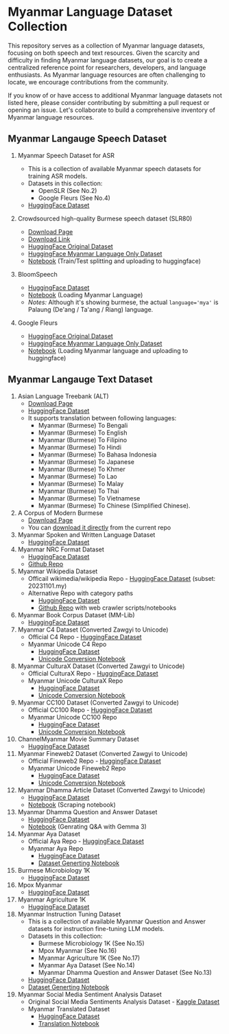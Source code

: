 # Myanmar Language Dataset Collection
This repository serves as a collection of Myanmar language datasets, focusing on both speech and text resources. Given 
the scarcity and difficulty in finding Myanmar language datasets, our goal is to create a centralized reference point for 
researchers, developers, and language enthusiasts. As Myanmar language resources are often challenging to locate, we 
encourage contributions from the community. 

If you know of or have access to additional Myanmar language datasets not 
listed here, please consider contributing by submitting a pull request or opening an issue. Let's collaborate to build 
a comprehensive inventory of Myanmar language resources.

## Myanmar Langauge Speech Dataset

1. Myanmar Speech Dataset for ASR
   - This is a collection of available Myanmar speech datasets for training ASR models.
   - Datasets in this collection:
     - OpenSLR (See No.2)
     - Google Fleurs (See No.4)
   - [HuggingFace Dataset](https://huggingface.co/datasets/chuuhtetnaing/myanmar-speech-dataset-for-asr)

2. Crowdsourced high-quality Burmese speech dataset (SLR80)
   - [Download Page](https://www.openslr.org/80/)
   - [Download Link](https://www.openslr.org/resources/80/my_mm_female.zip)
   - [HuggingFace Original Dataset](https://huggingface.co/datasets/openslr/openslr)
   - [HuggingFace Myanmar Language Only Dataset](https://huggingface.co/datasets/chuuhtetnaing/myanmar-speech-dataset-openslr-80)
   - [Notebook](Crowdsourced%20Burmese%20Speech%20Dataset/train-test-split.ipynb) (Train/Test splitting and uploading to huggingface)   

3. BloomSpeech
   - [HuggingFace Dataset](https://huggingface.co/datasets/sil-ai/bloom-speech)
   - [Notebook](BloomSpeech/load-myanmar-language.ipynb) (Loading Myanmar Language)
   - *Notes:* Although it's showing burmese, the actual `language='mya'` is Palaung (De'ang / Ta'ang / Riang) language.

4. Google Fleurs
   - [HuggingFace Original Dataset](https://huggingface.co/datasets/google/fleurs)
   - [HuggingFace Myanmar Language Only Dataset](https://huggingface.co/datasets/chuuhtetnaing/myanmar-speech-dataset-google-fleurs)
   - [Notebook](Google%20Fleurs/load-myanmar-language.ipynb) (Loading Myanmar language and uploading to huggingface)

## Myanmar Langauge Text Dataset

1. Asian Language Treebank (ALT)
   - [Download Page](https://www2.nict.go.jp/astrec-att/member/mutiyama/ALT/)
   - [HuggingFace Dataset](https://huggingface.co/datasets/mutiyama/alt)
   - It supports translation between following languages:
     - Myanmar (Burmese) To Bengali 
     - Myanmar (Burmese) To English
     - Myanmar (Burmese) To Filipino
     - Myanmar (Burmese) To Hindi
     - Myanmar (Burmese) To Bahasa Indonesia
     - Myanmar (Burmese) To Japanese
     - Myanmar (Burmese) To Khmer
     - Myanmar (Burmese) To Lao
     - Myanmar (Burmese) To Malay
     - Myanmar (Burmese) To Thai
     - Myanmar (Burmese) To Vietnamese
     - Myanmar (Burmese) To Chinese (Simplified Chinese).
2. A Corpus of Modern Burmese
   - [Download Page](https://live.european-language-grid.eu/catalogue/corpus/940/download/)
   - You can [download it directly](./A%20Corpus%20of%20Modern%20Burmese/allfiles.txt) from the current repo
3. Myanmar Spoken and Written Language Dataset
   - [HuggingFace Dataset](https://huggingface.co/datasets/kalixlouiis/myanmar-written-spoken-classification)
4. Myanmar NRC Format Dataset
   - [HuggingFace Dataset](https://huggingface.co/datasets/chuuhtetnaing/myanmar-nrc-format-dataset)
   - [Github Repo](https://github.com/chuuhtetnaing/myanmar-nrc-format-dataset)
5. Myanmar Wikipedia Dataset
   - Officail wikimedia/wikipedia Repo - [HuggingFace Dataset](https://huggingface.co/datasets/wikimedia/wikipedia) (subset: 20231101.my)
   - Alternative Repo with category paths
      - [HuggingFace Dataset](https://huggingface.co/chuuhtetnaing/myanmar-wikipedia-dataset)
      - [Github Repo](https://github.com/chuuhtetnaing/myanmar-wikipedia-dataset) with web crawler scripts/notebooks
6. Myanmar Book Corpus Dataset (MM-Lib)
   - [HuggingFace Dataset](https://huggingface.co/datasets/chuuhtetnaing/mm-lib-book-dataset)
7. Myanmar C4 Dataset (Converted Zawgyi to Unicode)
   - Official C4 Repo - [HuggingFace Dataset](https://huggingface.co/datasets/allenai/c4)
   - Myanmar Unicode C4 Repo
      - [HuggingFace Dataset](https://huggingface.co/datasets/chuuhtetnaing/myanmar-c4-dataset)
      - [Unicode Conversion Notebook](allenai-c4/convert-zawgyi-to-unicode.ipynb)
8. Myanmar CulturaX Dataset (Converted Zawgyi to Unicode)
    - Official CulturaX Repo - [HuggingFace Dataset](https://huggingface.co/datasets/uonlp/CulturaX)
    - Myanmar Unicode CulturaX Repo
        - [HuggingFace Dataset](https://huggingface.co/datasets/chuuhtetnaing/myanmar-culturax-dataset)
        - [Unicode Conversion Notebook](uonlp-CulturaX/convert-zawgyi-to-unicode.ipynb)
9. Myanmar CC100 Dataset (Converted Zawgyi to Unicode)
    - Official CC100 Repo - [HuggingFace Dataset](https://huggingface.co/datasets/statmt/cc100)
    - Myanmar Unicode CC100 Repo
        - [HuggingFace Dataset](https://huggingface.co/datasets/chuuhtetnaing/myanmar-cc100-dataset)
        - [Unicode Conversion Notebook](statmt-cc100/convert-zawgyi-to-unicode.ipynb)
10. ChannelMyanmar Movie Summary Dataset
    - [HuggingFace Dataset](https://huggingface.co/datasets/chuuhtetnaing/channelmyanmar-movie-summary-dataset)
11. Myanmar Fineweb2 Dataset (Converted Zawgyi to Unicode)
    - Official Fineweb2 Repo - [HuggingFace Dataset](https://huggingface.co/datasets/HuggingFaceFW/fineweb-2)
    - Myanmar Unicode Fineweb2 Repo
        - [HuggingFace Dataset](https://huggingface.co/datasets/chuuhtetnaing/myanmar-fineweb-2-dataset)
        - [Unicode Conversion Notebook](fineweb-2/convert-zawgyi-to-unicode.ipynb)
12. Myanmar Dhamma Article Dataset (Converted Zawgyi to Unicode)
    - [HuggingFace Dataset](https://huggingface.co/datasets/chuuhtetnaing/dhamma-article-dataset)
    - [Notebook](Dhamma%20Dataset/dhamma-q-and-a.ipynb) (Scraping notebook)   
13. Myanmar Dhamma Question and Answer Dataset
    - [HuggingFace Dataset](https://huggingface.co/datasets/chuuhtetnaing/dhamma-question-answer-dataset)
    - [Notebook](Dhamma%20Dataset/dhamma-q-and-a.ipynb) (Genrating Q&A with Gemma 3)
14. Myanmar Aya Dataset
    - Official Aya Repo - [HuggingFace Dataset](https://huggingface.co/datasets/CohereLabs/aya_dataset)
    - Myanmar Aya Repo
        - [HuggingFace Dataset](https://huggingface.co/datasets/chuuhtetnaing/myanmar-aya-dataset)
        - [Dataset Generting Notebook](Myanmar%20Instruction%20Tuning%20Dataset/aya-dataset.ipynb)
15. Burmese Microbiology 1K
    - [HuggingFace Dataset](https://huggingface.co/datasets/jojo-ai-mst/Burmese-Microbiology-1K)
16. Mpox Myanmar
    - [HuggingFace Dataset](https://huggingface.co/datasets/jojo-ai-mst/Mpox-Myanmar)
17. Myanmar Agriculture 1K
    - [HuggingFace Dataset](https://huggingface.co/datasets/jojo-ai-mst/Myanmar-Agricutlure-1K)
18. Myanmar Instruction Tuning Dataset
    - This is a collection of available Myanmar Question and Answer datasets for instruction fine-tuning LLM models.
    - Datasets in this collection:
        - Burmese Microbiology 1K (See No.15)
        - Mpox Myanmar (See No.16)
        - Myanmar Agriculture 1K (See No.17)
        - Myanmar Aya Dataset (See No.14)
        - Myanmar Dhamma Question and Answer Dataset (See No.13)
    - [HuggingFace Dataset](https://huggingface.co/datasets/chuuhtetnaing/myanmar-instruction-tuning-dataset)
    - [Dataset Generting Notebook](Myanmar%20Instruction%20Tuning%20Dataset/combined-dataset.ipynb)
19. Myanmar Social Media Sentiment Analysis Dataset
    - Original Social Media Sentiments Analysis Dataset - [Kaggle Dataset](https://www.kaggle.com/datasets/kashishparmar02/social-media-sentiments-analysis-dataset)
    - Myanmar Translated Dataset
        - [HuggingFace Dataset](https://huggingface.co/datasets/chuuhtetnaing/myanmar-social-media-sentiment-analysis-dataset)
        - [Translation Notebook](Social%20Media%20Sentiment%20Analysis/synthetic-data-generating.ipynb)